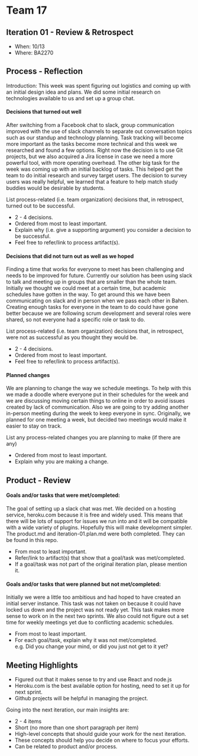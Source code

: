 # Team 17



## Iteration 01 - Review & Retrospect

 * When: 10/13
 * Where: BA2270

## Process - Reflection

Introduction: This week was spent figuring out logistics and coming up with an initial design idea and plans. We did some initial research on technologies available to us and set up a group chat. 

#### Decisions that turned out well

After switching from a Facebook chat to slack, group communication improved with the use of slack channels to separate out conversation topics such as our standup and technology planning. Task tracking will become more important as the tasks become more technical and this week we researched and found a few options. Right now the decision is to use Git projects, but we also acquired a Jira license in case we need a more powerful tool, with more operating overhead. The other big task for the week was coming up with an initial backlog of tasks. This helped get the team to do initial research and survey target users. The decision to survey users was really helpful, we learned that a feature to help match study buddies would be desirable by students.

List process-related (i.e. team organization) decisions that, in retrospect, turned out to be successful.


 * 2 - 4 decisions.
 * Ordered from most to least important.
 * Explain why (i.e. give a supporting argument) you consider a decision to be successful.
 * Feel free to refer/link to process artifact(s).

#### Decisions that did not turn out as well as we hoped

Finding a time that works for everyone to meet has been challenging and needs to be improved for future. Currently our solution has been using slack to talk and meeting up in groups that are smaller than the whole team. Initially we thought we could meet at a certain time, but academic schedules have gotten in the way. To get around this we have been communicating on slack and in person when we pass each other in Bahen. Creating enough tasks for everyone in the team to do could have gone better because we are following scrum development and several roles were shared, so not everyone had a specific role or task to do. 

List process-related (i.e. team organization) decisions that, in retrospect, were not as successful as you thought they would be.

 * 2 - 4 decisions.
 * Ordered from most to least important.
 * Feel free to refer/link to process artifact(s).


#### Planned changes
We are planning to change the way we schedule meetings. To help with this we made a doodle where everyone put in their schedules for the week and we are discussing moving certain things to online in order to avoid issues created by lack of communication. Also we are going to try adding another in-person meeting during the week to keep everyone in sync. Originally, we planned for one meeting a week, but decided two meetings would make it easier to stay on track.

List any process-related changes you are planning to make (if there are any)

 * Ordered from most to least important.
 * Explain why you are making a change.


## Product - Review

#### Goals and/or tasks that were met/completed:
The goal of setting up a slack chat was met. 
We decided on a hosting service, heroku.com because it is free and widely used. This means that there will be lots of support for issues we run into and it will be compatible with a wide variety of plugins. Hopefully this will make development simpler.
The product.md and iteration-01.plan.md were both completed. They can be found in this repo.

 * From most to least important.
 * Refer/link to artifact(s) that show that a goal/task was met/completed.
 * If a goal/task was not part of the original iteration plan, please mention it.

#### Goals and/or tasks that were planned but not met/completed:
Initially we were a little too ambitious and had hoped to have created an initial server instance. This task was not taken on because it could have locked us down and the project was not ready yet. This task makes more sense to work on in the next two sprints. We also could not figure out a set time for weekly meetings yet due to conflicting academic schedules.

 * From most to least important.
 * For each goal/task, explain why it was not met/completed.      
   e.g. Did you change your mind, or did you just not get to it yet?

## Meeting Highlights
* Figured out that it makes sense to try and use React and node.js
* Heroku.com is the best available option for hosting, need to set it up for next sprint.
* Github projects will be helpful in managing the project.

Going into the next iteration, our main insights are:

 * 2 - 4 items
 * Short (no more than one short paragraph per item)
 * High-level concepts that should guide your work for the next iteration.
 * These concepts should help you decide on where to focus your efforts.
 * Can be related to product and/or process.
